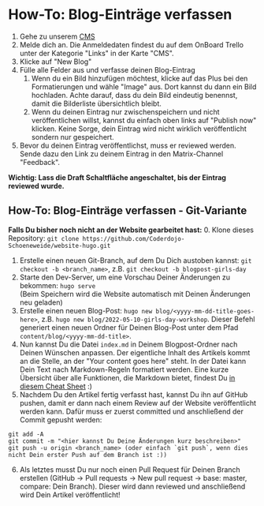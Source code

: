 # How-To: Blog-Einträge verfassen

1. Gehe zu unserem [CMS](https://incredible-melomakarona-c844ef.netlify.app)
2. Melde dich an. Die Anmeldedaten findest du auf dem OnBoard Trello unter der Kategorie "Links" in der Karte "CMS".
3. Klicke auf "New Blog"
4. Fülle alle Felder aus und verfasse deinen Blog-Eintrag
     1. Wenn du ein Bild hinzufügen möchtest, klicke auf das Plus bei den Formatierungen und wähle "Image" aus. Dort kannst du dann ein Bild hochladen. Achte darauf, dass du dein Bild eindeutig benennst, damit die Bilderliste übersichtlich bleibt.
     2. Wenn du deinen Eintrag nur zwischenspeichern und nicht veröffentlichen willst, kannst du einfach oben links auf "Publish now" klicken. Keine Sorge, dein Eintrag wird nicht wirklich veröffentlicht sondern nur gespeichert.
5. Bevor du deinen Eintrag veröffentlichst, muss er reviewed werden. Sende dazu den Link zu deinem Eintrag in den Matrix-Channel "Feedback".

**Wichtig: Lass die Draft Schaltfläche angeschaltet, bis der Eintrag reviewed wurde.**


## How-To: Blog-Einträge verfassen - Git-Variante

**Falls Du bisher noch nicht an der Website gearbeitet hast:**
0. Klone dieses Repository: `git clone https://github.com/Coderdojo-Schoeneweide/website-hugo.git`

1. Erstelle einen neuen Git-Branch, auf dem Du Dich austoben kannst: `git checkout -b <branch_name>`, z.B. `git checkout -b blogpost-girls-day`
2. Starte den Dev-Server, um eine Vorschau Deiner Änderungen zu bekommen: `hugo serve`\
(Beim Speichern wird die Website automatisch mit Deinen Änderungen neu geladen)
3. Erstelle einen neuen Blog-Post: `hugo new blog/<yyyy-mm-dd-title-goes-here>`, z.B. `hugo new blog/2022-05-10-girls-day-workshop`.
Dieser Befehl generiert einen neuen Ordner für Deinen Blog-Post unter dem Pfad `content/blog/<yyyy-mm-dd-title>`.
4. Nun kannst Du die Datei `index.md` in Deinem Blogpost-Ordner nach Deinen Wünschen anpassen.
Der eigentliche Inhalt des Artikels kommt an die Stelle, an der "Your content goes here" steht.
In der Datei kann Dein Text nach Markdown-Regeln formatiert werden.
Eine kurze Übersicht über alle Funktionen, die Markdown bietet, findest Du [in diesem Cheat Sheet](https://github.com/adam-p/markdown-here/wiki/Markdown-Cheatsheet) :)
5. Nachdem Du den Artikel fertig verfasst hast, kannst Du ihn auf GitHub pushen, damit er dann nach einem Review auf
der Website veröffentlicht werden kann. Dafür muss er zuerst committed und anschließend der Commit gepusht werden:
```
git add -A
git commit -m "<hier kannst Du Deine Änderungen kurz beschreiben>"
git push -u origin <branch_name> (oder einfach `git push`, wenn dies nicht Dein erster Push auf dem Branch ist :))
```
6. Als letztes musst Du nur noch einen Pull Request für Deinen Branch erstellen (GitHub -> Pull requests -> New pull request -> base: master, compare: Dein Branch).
Dieser wird dann reviewed und anschließend wird Dein Artikel veröffentlicht!
